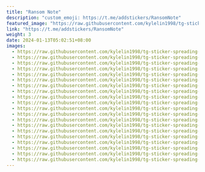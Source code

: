 ```yaml
---
title: "Ransom Note"
description: "custom_emoji: https://t.me/addstickers/RansomNote"
featured_image: "https://raw.githubusercontent.com/kylelin1998/tg-sticker-spreading-worldwide-images/main/img/35716634-1e1a-49f1-bd74-4f3862bf52b8.jpg"
link: "https://t.me/addstickers/RansomNote"
weight: 3
date: 2024-01-13T05:02:51+08:00
images:
  - https://raw.githubusercontent.com/kylelin1998/tg-sticker-spreading-worldwide-images/main/img/35716634-1e1a-49f1-bd74-4f3862bf52b8.jpg
  - https://raw.githubusercontent.com/kylelin1998/tg-sticker-spreading-worldwide-images/main/img/2b64ddab-eb6b-4af1-a947-b803d98cb605.jpg
  - https://raw.githubusercontent.com/kylelin1998/tg-sticker-spreading-worldwide-images/main/img/8b32bd51-1bf0-428d-8750-ae08b3524df6.jpg
  - https://raw.githubusercontent.com/kylelin1998/tg-sticker-spreading-worldwide-images/main/img/048292c6-bcac-4bee-8e28-c52ea06ef641.jpg
  - https://raw.githubusercontent.com/kylelin1998/tg-sticker-spreading-worldwide-images/main/img/2b8998bd-2abe-4b43-bf87-3c6fd1e31e60.jpg
  - https://raw.githubusercontent.com/kylelin1998/tg-sticker-spreading-worldwide-images/main/img/35d50a11-ae3c-4986-b731-6eba2fb3c119.jpg
  - https://raw.githubusercontent.com/kylelin1998/tg-sticker-spreading-worldwide-images/main/img/398aaa10-eece-4526-bbc5-73c24f489dcf.jpg
  - https://raw.githubusercontent.com/kylelin1998/tg-sticker-spreading-worldwide-images/main/img/e98b15c4-f559-4ab5-b6e8-c9050c33541a.jpg
  - https://raw.githubusercontent.com/kylelin1998/tg-sticker-spreading-worldwide-images/main/img/c7f696a9-9124-411c-a0f1-4b9e9587e0f1.jpg
  - https://raw.githubusercontent.com/kylelin1998/tg-sticker-spreading-worldwide-images/main/img/042f735c-d5cc-40d1-a721-bcb3673bf67d.jpg
  - https://raw.githubusercontent.com/kylelin1998/tg-sticker-spreading-worldwide-images/main/img/15df6d28-d4ff-4769-b9b4-4564950af1de.jpg
  - https://raw.githubusercontent.com/kylelin1998/tg-sticker-spreading-worldwide-images/main/img/81b01224-9503-4d05-b425-1f0ab7b6f14e.jpg
  - https://raw.githubusercontent.com/kylelin1998/tg-sticker-spreading-worldwide-images/main/img/bdd6691f-55ab-40ad-9798-aa46c782e31b.jpg
  - https://raw.githubusercontent.com/kylelin1998/tg-sticker-spreading-worldwide-images/main/img/57e37586-a355-4dde-afb4-f5cc3503bace.jpg
  - https://raw.githubusercontent.com/kylelin1998/tg-sticker-spreading-worldwide-images/main/img/a559828a-e432-412b-a337-c08f8f61bb6f.jpg
  - https://raw.githubusercontent.com/kylelin1998/tg-sticker-spreading-worldwide-images/main/img/3121603d-57de-452b-a693-76cbfc308f42.jpg
  - https://raw.githubusercontent.com/kylelin1998/tg-sticker-spreading-worldwide-images/main/img/8a23b16c-0625-43f4-be46-97190f3bee86.jpg
  - https://raw.githubusercontent.com/kylelin1998/tg-sticker-spreading-worldwide-images/main/img/1d2eb7fb-d6a6-4a54-87bc-18f1a66f84ff.jpg
  - https://raw.githubusercontent.com/kylelin1998/tg-sticker-spreading-worldwide-images/main/img/75fa4f29-6aa3-4c02-897a-b58d0aadeb88.jpg
  - https://raw.githubusercontent.com/kylelin1998/tg-sticker-spreading-worldwide-images/main/img/db4d151c-9503-4090-8278-f5a2d262a7f5.jpg
---
```


